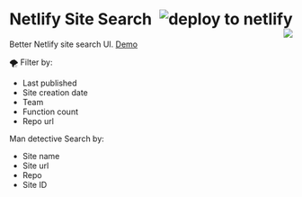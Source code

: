 <h1> Netlify Site Search
<a href="https://app.netlify.com/start/deploy?repository=https://github.com/davidwells/netlify-site-search">
  <img align="right" src="https://camo.githubusercontent.com/be2eb66bb727e25655f1dcff88c2fdca82a77513/68747470733a2f2f7777772e6e65746c6966792e636f6d2f696d672f6465706c6f792f627574746f6e2e737667" class="deploy-button" alt="deploy to netlify">
</a>
<a href='https://app.netlify.com/sites/oauth-example/deploys'><img align="right" src='https://api.netlify.com/api/v1/badges/ff09f383-7ad2-4b9e-a14d-cc4a868f16c4/deploy-status'/></a>
</h1>

Better Netlify site search UI. [Demo](https://twitter.com/i/status/1104099114608816128)

🌪 Filter by: 

- Last published
- Site creation date
- Team
- Function count
- Repo url

Man detective Search by:

- Site name
- Site url
- Repo
- Site ID
